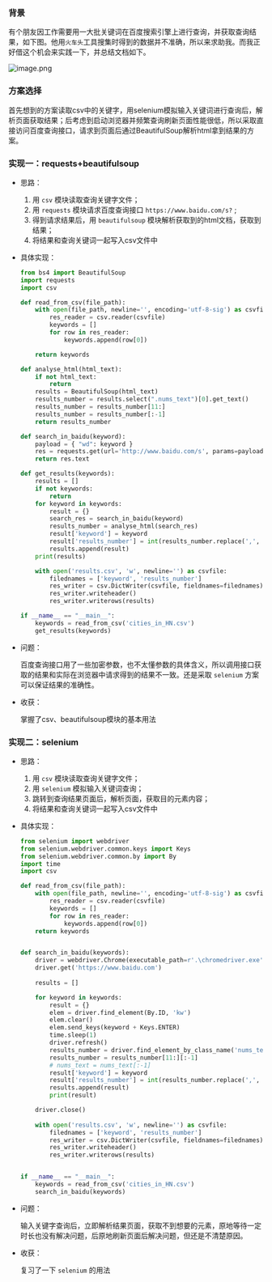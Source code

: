 ### 背景

有个朋友因工作需要用一大批关键词在百度搜索引擎上进行查询，并获取查询结果，如下图。他用`火车头`工具搜集时得到的数据并不准确，所以来求助我。而我正好借这个机会来实践一下，并总结文档如下。

![image.png](https://i.loli.net/2020/12/20/pjWqr5xUg18wFAD.png)

### 方案选择

首先想到的方案读取csv中的关键字，用selenium模拟输入关键词进行查询后，解析页面获取结果；后考虑到启动浏览器并频繁查询刷新页面性能很低，所以采取直接访问百度查询接口，请求到页面后通过BeautifulSoup解析html拿到结果的方案。

### 实现一：requests+beautifulsoup

- 思路：

  1. 用 `csv` 模块读取查询关键字文件；
  2. 用 `requests` 模块请求百度查询接口 `https://www.baidu.com/s?` ;
  3. 得到请求结果后，用 `beautifulsoup` 模块解析获取到的html文档，获取到结果；
  4. 将结果和查询关键词一起写入csv文件中

- 具体实现：

  ```python
  from bs4 import BeautifulSoup
  import requests
  import csv
  
  def read_from_csv(file_path):
      with open(file_path, newline='', encoding='utf-8-sig') as csvfile:
          res_reader = csv.reader(csvfile)
          keywords = []
          for row in res_reader:
              keywords.append(row[0])
  
      return keywords
  
  def analyse_html(html_text):
      if not html_text:
          return
      results = BeautifulSoup(html_text)
      results_number = results.select(".nums_text")[0].get_text()
      results_number = results_number[11:]
      results_number = results_number[:-1]
      return results_number
  
  def search_in_baidu(keyword):
      payload = { "wd": keyword }
      res = requests.get(url='http://www.baidu.com/s', params=payload)
      return res.text
  
  def get_results(keywords):
      results = []
      if not keywords:
          return 
      for keyword in keywords:
          result = {}
          search_res = search_in_baidu(keyword)
          results_number = analyse_html(search_res)
          result['keyword'] = keyword
          result['results_number'] = int(results_number.replace(',', ''))
          results.append(result)
      print(results)
  
      with open('results.csv', 'w', newline='') as csvfile:
          filednames = ['keyword', 'results_number']
          res_writer = csv.DictWriter(csvfile, fieldnames=filednames)
          res_writer.writeheader()
          res_writer.writerows(results)
  
  if __name__ == "__main__":
      keywords = read_from_csv('cities_in_HN.csv')
      get_results(keywords)
  ```
  
- 问题：

  百度查询接口用了一些加密参数，也不太懂参数的具体含义，所以调用接口获取的结果和实际在浏览器中请求得到的结果不一致。还是采取 `selenium` 方案可以保证结果的准确性。

- 收获：

  掌握了csv、beautifulsoup模块的基本用法



### 实现二：selenium

- 思路：

  1. 用 `csv` 模块读取查询关键字文件；
  2. 用 `selenium` 模拟输入关键词查询；
  3. 跳转到查询结果页面后，解析页面，获取目的元素内容；
  4. 将结果和查询关键词一起写入csv文件中

- 具体实现：

  ```python
  from selenium import webdriver
  from selenium.webdriver.common.keys import Keys
  from selenium.webdriver.common.by import By
  import time
  import csv
  
  def read_from_csv(file_path):
      with open(file_path, newline='', encoding='utf-8-sig') as csvfile:
          res_reader = csv.reader(csvfile)
          keywords = []
          for row in res_reader:
              keywords.append(row[0])
      return keywords
  
  
  def search_in_baidu(keywords):
      driver = webdriver.Chrome(executable_path=r'.\chromedriver.exe')
      driver.get('https://www.baidu.com')
      
      results = []
  
      for keyword in keywords:
          result = {}
          elem = driver.find_element(By.ID, 'kw')
          elem.clear()
          elem.send_keys(keyword + Keys.ENTER)
          time.sleep(1)
          driver.refresh()
          results_number = driver.find_element_by_class_name('nums_text').text
          results_number = results_number[11:][:-1]
          # nums_text = nums_text[:-1]
          result['keyword'] = keyword
          result['results_number'] = int(results_number.replace(',', ''))
          results.append(result)
          print(result)
  
      driver.close()
     
      with open('results.csv', 'w', newline='') as csvfile:
          filednames = ['keyword', 'results_number']
          res_writer = csv.DictWriter(csvfile, fieldnames=filednames)
          res_writer.writeheader()
          res_writer.writerows(results)
  
  
  if __name__ == "__main__":
      keywords = read_from_csv('cities_in_HN.csv')
      search_in_baidu(keywords)
  ```

- 问题：

  输入关键字查询后，立即解析结果页面，获取不到想要的元素，原地等待一定时长也没有解决问题，后原地刷新页面后解决问题，但还是不清楚原因。

- 收获：

  复习了一下 `selenium` 的用法

